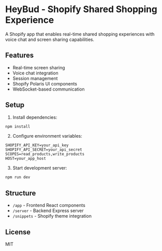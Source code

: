 # HeyBud - Shopify Shared Shopping Experience

A Shopify app that enables real-time shared shopping experiences with voice chat and screen sharing capabilities.

## Features

- Real-time screen sharing
- Voice chat integration
- Session management
- Shopify Polaris UI components
- WebSocket-based communication

## Setup

1. Install dependencies:
```bash
npm install
```

2. Configure environment variables:
```env
SHOPIFY_API_KEY=your_api_key
SHOPIFY_API_SECRET=your_api_secret
SCOPES=read_products,write_products
HOST=your_app_host
```

3. Start development server:
```bash
npm run dev
```

## Structure

- `/app` - Frontend React components
- `/server` - Backend Express server
- `/snippets` - Shopify theme integration

## License

MIT